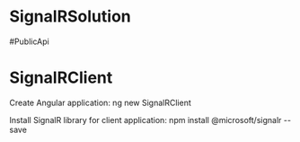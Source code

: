 # SignalRSolution



#PublicApi







# SignalRClient

Create Angular application:
ng new  SignalRClient

Install SignalR library for client application:
npm install @microsoft/signalr --save
